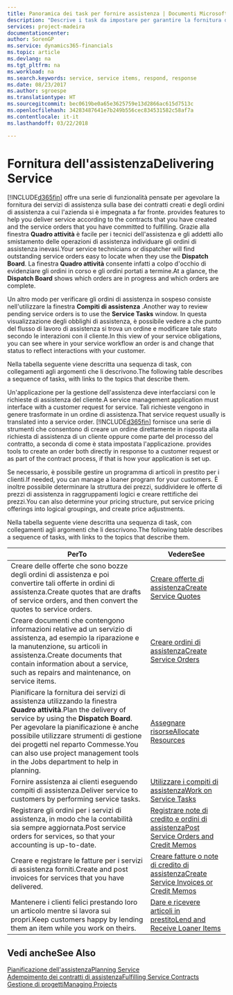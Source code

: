 ```yaml
---
title: Panoramica dei task per fornire assistenza | Documenti Microsoft
description: "Descrive i task da impostare per garantire la fornitura di un servizio di qualità e il rispetto degli accordi con i clienti."
services: project-madeira
documentationcenter: 
author: SorenGP
ms.service: dynamics365-financials
ms.topic: article
ms.devlang: na
ms.tgt_pltfrm: na
ms.workload: na
ms.search.keywords: service, service items, respond, response
ms.date: 08/23/2017
ms.author: sgroespe
ms.translationtype: HT
ms.sourcegitcommit: bec0619be0a65e3625759e13d2866ac615d7513c
ms.openlocfilehash: 34283487641e7b249b556cec834531582c58af7a
ms.contentlocale: it-it
ms.lasthandoff: 03/22/2018

---
```

# <a name="delivering-service"></a><span data-ttu-id="dbd11-103">Fornitura dell'assistenza</span><span class="sxs-lookup"><span data-stu-id="dbd11-103">Delivering Service</span></span>
[!INCLUDE[d365fin](includes/d365fin_md.md)]<span data-ttu-id="dbd11-104"> offre una serie di funzionalità pensate per agevolare la fornitura dei servizi di assistenza sulla base dei contratti creati e degli ordini di assistenza a cui l'azienda si è impegnata a far fronte.</span><span class="sxs-lookup"><span data-stu-id="dbd11-104"> provides features to help you deliver service according to the contracts that you have created and the service orders that you have committed to fulfilling.</span></span> <span data-ttu-id="dbd11-105">Grazie alla finestra **Quadro attività** è facile per i tecnici dell'assistenza e gli addetti allo smistamento delle operazioni di assistenza individuare gli ordini di assistenza inevasi.</span><span class="sxs-lookup"><span data-stu-id="dbd11-105">Your service technicians or dispatcher will find outstanding service orders easy to locate when they use the **Dispatch Board**.</span></span> <span data-ttu-id="dbd11-106">La finestra **Quadro attività** consente infatti a colpo d'occhio di evidenziare gli ordini in corso e gli ordini portati a termine.</span><span class="sxs-lookup"><span data-stu-id="dbd11-106">At a glance, the **Dispatch Board** shows which orders are in progress and which orders are complete.</span></span>  
  
<span data-ttu-id="dbd11-107">Un altro modo per verificare gli ordini di assistenza in sospeso consiste nell'utilizzare la finestra **Compiti di assistenza** .</span><span class="sxs-lookup"><span data-stu-id="dbd11-107">Another way to review pending service orders is to use the **Service Tasks** window.</span></span> <span data-ttu-id="dbd11-108">In questa visualizzazione degli obblighi di assistenza, è possibile vedere a che punto del flusso di lavoro di assistenza si trova un ordine e modificare tale stato secondo le interazioni con il cliente.</span><span class="sxs-lookup"><span data-stu-id="dbd11-108">In this view of your service obligations, you can see where in your service workflow an order is and change that status to reflect interactions with your customer.</span></span>  
  
<span data-ttu-id="dbd11-109">Nella tabella seguente viene descritta una sequenza di task, con collegamenti agli argomenti che li descrivono.</span><span class="sxs-lookup"><span data-stu-id="dbd11-109">The following table describes a sequence of tasks, with links to the topics that describe them.</span></span>   

<span data-ttu-id="dbd11-110">Un'applicazione per la gestione dell'assistenza deve interfacciarsi con le richieste di assistenza del cliente.</span><span class="sxs-lookup"><span data-stu-id="dbd11-110">A service management application must interface with a customer request for service.</span></span> <span data-ttu-id="dbd11-111">Tali richieste vengono in genere trasformate in un ordine di assistenza.</span><span class="sxs-lookup"><span data-stu-id="dbd11-111">That service request usually is translated into a service order.</span></span> [!INCLUDE[d365fin](includes/d365fin_md.md)]<span data-ttu-id="dbd11-112"> fornisce una serie di strumenti che consentono di creare un ordine direttamente in risposta alla richiesta di assistenza di un cliente oppure come parte del processo del contratto, a seconda di come è stata impostata l'applicazione.</span><span class="sxs-lookup"><span data-stu-id="dbd11-112"> provides tools to create an order both directly in response to a customer request or as part of the contract process, if that is how your application is set up.</span></span>  
  
<span data-ttu-id="dbd11-113">Se necessario, è possibile gestire un programma di articoli in prestito per i clienti.</span><span class="sxs-lookup"><span data-stu-id="dbd11-113">If needed, you can manage a loaner program for your customers.</span></span> <span data-ttu-id="dbd11-114">È inoltre possibile determinare la struttura dei prezzi, suddividere le offerte di prezzi di assistenza in raggruppamenti logici e creare rettifiche dei prezzi.</span><span class="sxs-lookup"><span data-stu-id="dbd11-114">You can also determine your pricing structure, put service pricing offerings into logical groupings, and create price adjustments.</span></span>  
  
<span data-ttu-id="dbd11-115">Nella tabella seguente viene descritta una sequenza di task, con collegamenti agli argomenti che li descrivono.</span><span class="sxs-lookup"><span data-stu-id="dbd11-115">The following table describes a sequence of tasks, with links to the topics that describe them.</span></span>   
  
|<span data-ttu-id="dbd11-116">**Per**</span><span class="sxs-lookup"><span data-stu-id="dbd11-116">**To**</span></span>|<span data-ttu-id="dbd11-117">**Vedere**</span><span class="sxs-lookup"><span data-stu-id="dbd11-117">**See**</span></span>|  
|------------|-------------|  
|<span data-ttu-id="dbd11-118">Creare delle offerte che sono bozze degli ordini di assistenza e poi convertire tali offerte in ordini di assistenza.</span><span class="sxs-lookup"><span data-stu-id="dbd11-118">Create quotes that are drafts of service orders, and then convert the quotes to service orders.</span></span>|[<span data-ttu-id="dbd11-119">Creare offerte di assistenza</span><span class="sxs-lookup"><span data-stu-id="dbd11-119">Create Service Quotes</span></span>](service-how-to-create-service-quotes.md)|
|<span data-ttu-id="dbd11-120">Creare documenti che contengono informazioni relative ad un servizio di assistenza, ad esempio la riparazione e la manutenzione, su articoli in assistenza.</span><span class="sxs-lookup"><span data-stu-id="dbd11-120">Create documents that contain information about a service, such as repairs and maintenance, on service items.</span></span>|[<span data-ttu-id="dbd11-121">Creare ordini di assistenza</span><span class="sxs-lookup"><span data-stu-id="dbd11-121">Create Service Orders</span></span>](service-how-to-create-service-orders.md)|
|<span data-ttu-id="dbd11-122">Pianificare la fornitura dei servizi di assistenza utilizzando la finestra **Quadro attività**.</span><span class="sxs-lookup"><span data-stu-id="dbd11-122">Plan the delivery of service by using the **Dispatch Board**.</span></span> <span data-ttu-id="dbd11-123">Per agevolare la pianificazione è anche possibile utilizzare strumenti di gestione dei progetti nel reparto Commesse.</span><span class="sxs-lookup"><span data-stu-id="dbd11-123">You can also use project management tools in the Jobs department to help in planning.</span></span>|[<span data-ttu-id="dbd11-124">Assegnare risorse</span><span class="sxs-lookup"><span data-stu-id="dbd11-124">Allocate Resources</span></span>](service-how-to-allocate-resources.md)|  
|<span data-ttu-id="dbd11-125">Fornire assistenza ai clienti eseguendo compiti di assistenza.</span><span class="sxs-lookup"><span data-stu-id="dbd11-125">Deliver service to customers by performing service tasks.</span></span>|[<span data-ttu-id="dbd11-126">Utilizzare i compiti di assistenza</span><span class="sxs-lookup"><span data-stu-id="dbd11-126">Work on Service Tasks</span></span>](service-how-to-work-on-service-tasks.md)|  
|<span data-ttu-id="dbd11-127">Registrare gli ordini per i servizi di assistenza, in modo che la contabilità sia sempre aggiornata.</span><span class="sxs-lookup"><span data-stu-id="dbd11-127">Post service orders for services, so that your accounting is up-to-date.</span></span>|[<span data-ttu-id="dbd11-128">Registrare note di credito e ordini di assistenza</span><span class="sxs-lookup"><span data-stu-id="dbd11-128">Post Service Orders and Credit Memos</span></span>](service-how-to-post-service-orders.md)|  
|<span data-ttu-id="dbd11-129">Creare e registrare le fatture per i servizi di assistenza forniti.</span><span class="sxs-lookup"><span data-stu-id="dbd11-129">Create and post invoices for services that you have delivered.</span></span>|[<span data-ttu-id="dbd11-130">Creare fatture o note di credito di assistenza</span><span class="sxs-lookup"><span data-stu-id="dbd11-130">Create Service Invoices or Credit Memos</span></span>](service-how-create-invoices.md)|  
|<span data-ttu-id="dbd11-131">Mantenere i clienti felici prestando loro un articolo mentre si lavora sui propri.</span><span class="sxs-lookup"><span data-stu-id="dbd11-131">Keep customers happy by lending them an item while you work on theirs.</span></span>| [<span data-ttu-id="dbd11-132">Dare e ricevere articoli in prestito</span><span class="sxs-lookup"><span data-stu-id="dbd11-132">Lend and Receive Loaner Items</span></span>](service-how-to-lend-receive-loaners.md)|
  
## <a name="see-also"></a><span data-ttu-id="dbd11-133">Vedi anche</span><span class="sxs-lookup"><span data-stu-id="dbd11-133">See Also</span></span>  
[<span data-ttu-id="dbd11-134">Pianificazione dell'assistenza</span><span class="sxs-lookup"><span data-stu-id="dbd11-134">Planning Service</span></span>](service-plan-service.md)  
[<span data-ttu-id="dbd11-135">Adempimento dei contratti di assistenza</span><span class="sxs-lookup"><span data-stu-id="dbd11-135">Fulfilling Service Contracts</span></span>](service-fulfill-service-contracts.md)  
[<span data-ttu-id="dbd11-136">Gestione di progetti</span><span class="sxs-lookup"><span data-stu-id="dbd11-136">Managing Projects</span></span>](projects-manage-projects.md)  


